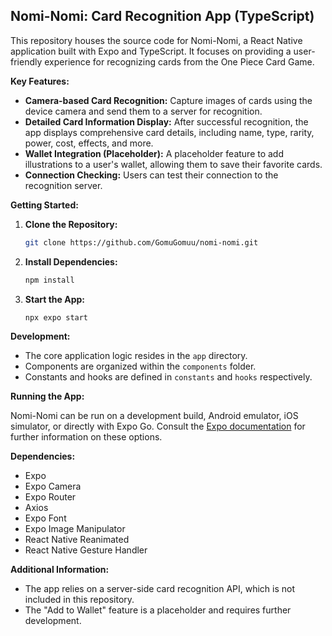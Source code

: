 ## Nomi-Nomi: Card Recognition App (TypeScript)

This repository houses the source code for Nomi-Nomi, a React Native application built with Expo and TypeScript. It focuses on providing a user-friendly experience for recognizing cards from the One Piece Card Game.

**Key Features:**

- **Camera-based Card Recognition:** Capture images of cards using the device camera and send them to a server for recognition.
- **Detailed Card Information Display:** After successful recognition, the app displays comprehensive card details, including name, type, rarity, power, cost, effects, and more.
- **Wallet Integration (Placeholder):** A placeholder feature to add illustrations to a user's wallet, allowing them to save their favorite cards.
- **Connection Checking:** Users can test their connection to the recognition server.

**Getting Started:**

1. **Clone the Repository:**
   ```bash
   git clone https://github.com/GomuGomuu/nomi-nomi.git
   ```

2. **Install Dependencies:**
   ```bash
   npm install
   ```

3. **Start the App:**
   ```bash
   npx expo start
   ```

**Development:**

- The core application logic resides in the `app` directory.
- Components are organized within the `components` folder.
- Constants and hooks are defined in `constants` and `hooks` respectively.

**Running the App:**

Nomi-Nomi can be run on a development build, Android emulator, iOS simulator, or directly with Expo Go. Consult the [Expo documentation](https://docs.expo.dev/) for further information on these options.

**Dependencies:**

- Expo
- Expo Camera
- Expo Router
- Axios
- Expo Font
- Expo Image Manipulator
- React Native Reanimated
- React Native Gesture Handler

**Additional Information:**

- The app relies on a server-side card recognition API, which is not included in this repository.
- The "Add to Wallet" feature is a placeholder and requires further development.

